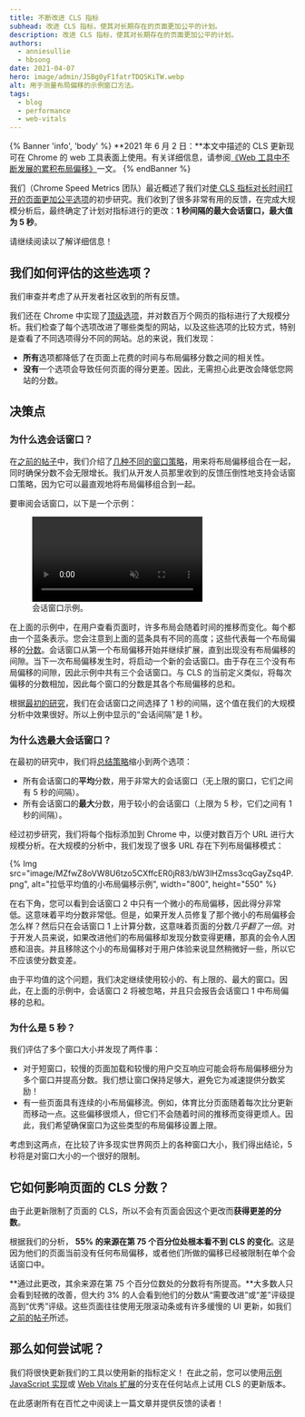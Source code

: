 ```yaml
---
title: 不断改进 CLS 指标
subhead: 改进 CLS 指标，使其对长期存在的页面更加公平的计划。
description: 改进 CLS 指标，使其对长期存在的页面更加公平的计划。
authors:
  - anniesullie
  - hbsong
date: 2021-04-07
hero: image/admin/JSBg0yF1fatrTDQSKiTW.webp
alt: 用于测量布局偏移的示例窗口方法。
tags:
  - blog
  - performance
  - web-vitals
---
```


{% Banner 'info', 'body' %} **2021 年 6 月 2 日：**本文中描述的 CLS 更新现可在 Chrome 的 web 工具表面上使用。有关详细信息，请参阅[《Web 工具中不断发展的累积布局偏移》](/cls-web-tooling/)一文。 {% endBanner %}

我们（Chrome Speed Metrics 团队）最近概述了我们对[使 CLS 指标对长时间打开的页面更加公平选项](/better-layout-shift-metric/)的初步研究。我们收到了很多非常有用的反馈，在完成大规模分析后，最终确定了计划对指标进行的更改：**1 秒间隔的最大会话窗口，最大值为 5 秒**。

请继续阅读以了解详细信息！

## 我们如何评估的这些选项？

我们审查并考虑了从开发者社区收到的所有反馈。

我们还在 Chrome 中实现了[顶级选项](/better-layout-shift-metric/#best-strategies)，并对数百万个网页的指标进行了大规模分析。我们检查了每个选项改进了哪些类型的网站，以及这些选项的比较方式，特别是查看了不同选项得分不同的网站。总的来说，我们发现：

- **所有**选项都降低了在页面上花费的时间与布局偏移分数之间的相关性。
- **没有**一个选项会导致任何页面的得分更差。因此，无需担心此更改会降低您网站的分数。

## 决策点

### 为什么选会话窗口？

在[之前的帖子](/better-layout-shift-metric/)中，我们介绍了[几种不同的窗口策略](/better-layout-shift-metric/#windowing-strategies)，用来将布局偏移组合在一起，同时确保分数不会无限增长。我们从开发人员那里收到的反馈压倒性地支持会话窗口策略，因为它可以最直观地将布局偏移组合到一起。

要审阅会话窗口，以下是一个示例：

<figure class="w-figure">
  <video controls autoplay loop muted class="w-screenshot">
    <source src="https://storage.googleapis.com/web-dev-assets/better-layout-shift-metric/session-window.webm" type="video/webm">
    <source src="https://storage.googleapis.com/web-dev-assets/better-layout-shift-metric/session-window.mp4" type="video/mp4">
  </source></source></video>
  <figcaption class="w-figcaption">会话窗口示例。</figcaption></figure>

在上面的示例中，在用户查看页面时，许多布局会随着时间的推移而变化。每个都由一个蓝条表示。您会注意到上面的蓝条具有不同的高度；这些代表每一个布局偏移的[分数](/cls/#layout-shift-score)。会话窗口从第一个布局偏移开始并继续扩展，直到出现没有布局偏移的间隙。当下一次布局偏移发生时，将启动一个新的会话窗口。由于存在三个没有布局偏移的间隙，因此示例中共有三个会话窗口。与 CLS 的当前定义类似，将每次偏移的分数相加，因此每个窗口的分数是其各个布局偏移的总和。

根据[最初的研究](/better-layout-shift-metric/#best-strategies)，我们在会话窗口之间选择了 1 秒的间隔，这个值在我们的大规模分析中效果很好。所以上例中显示的“会话间隔”是 1 秒。

### 为什么选最大会话窗口？

在最初的研究中，我们将[总结策略](/better-layout-shift-metric/#summarization)缩小到两个选项：

- 所有会话窗口的**平均**分数，用于非常大的会话窗口（无上限的窗口，它们之间有 5 秒的间隔）。
- 所有会话窗口的**最大**分数，用于较小的会话窗口（上限为 5 秒，它们之间有 1 秒的间隔）。

经过初步研究，我们将每个指标添加到 Chrome 中，以便对数百万个 URL 进行大规模分析。在大规模的分析中，我们发现了很多 URL 存在下列布局偏移模式：

{% Img src="image/MZfwZ8oVW8U6tzo5CXffcER0jR83/bW3lHZmss3cqGayZsq4P.png", alt="拉低平均值的小布局偏移示例", width="800", height="550" %}

在右下角，您可以看到会话窗口 2 中只有一个微小的布局偏移，因此得分非常低。这意味着平均分数非常低。但是，如果开发人员修复了那个微小的布局偏移会怎么样？然后只在会话窗口 1 上计算分数，这意味着页面的分数*几乎翻了一倍*。对于开发人员来说，如果改进他们的布局偏移却发现分数变得更糟，那真的会令人困惑和沮丧。并且移除这个小的布局偏移对于用户体验来说显然稍微好一些，所以它不应该使分数变差。

由于平均值的这个问题，我们决定继续使用较小的、有上限的、最大的窗口。因此，在上面的示例中，会话窗口 2 将被忽略，并且只会报告会话窗口 1 中布局偏移的总和。

### 为什么是 5 秒？

我们评估了多个窗口大小并发现了两件事：

- 对于短窗口，较慢的页面加载和较慢的用户交互响应可能会将布局偏移细分为多个窗口并提高分数。我们想让窗口保持足够大，避免它为减速提供分数奖励！
- 有一些页面具有连续的小布局偏移流。例如，体育比分页面随着每次比分更新而移动一点。这些偏移很烦人，但它们不会随着时间的推移而变得更烦人。因此，我们希望确保窗口为这些类型的布局偏移设置上限。

考虑到这两点，在比较了许多现实世界网页上的各种窗口大小，我们得出结论，5 秒将是对窗口大小的一个很好的限制。

## 它如何影响页面的 CLS 分数？

由于此更新限制了页面的 CLS，所以不会有页面会因这个更改而**获得更差的分数**。

根据我们的分析， **55% 的来源在第 75 个百分位处根本看不到 CLS 的变化**。这是因为他们的页面当前没有任何布局偏移，或者他们所做的偏移已经被限制在单个会话窗口中。

**通过此更改，其余来源在第 75 个百分位数处的分数将有所提高。**大多数人只会看到轻微的改善，但大约 3% 的人会看到他们的分数从“需要改进”或“差”评级提高到“优秀”评级。这些页面往往使用无限滚动条或有许多缓慢的 UI 更新，如我们[之前的帖子](/better-layout-shift-metric/)所述。

## 那么如何尝试呢？

我们将很快更新我们的工具以使用新的指标定义！ 在此之前，您可以使用[示例 JavaScript 实现](https://github.com/mmocny/web-vitals/wiki/Snippets-for-LSN-using-PerformanceObserver)或 [Web Vitals 扩展](https://github.com/mmocny/web-vitals-extension/tree/experimental-ls)的分支在任何站点上试用 CLS 的更新版本。

在此感谢所有在百忙之中阅读上一篇文章并提供反馈的读者！
